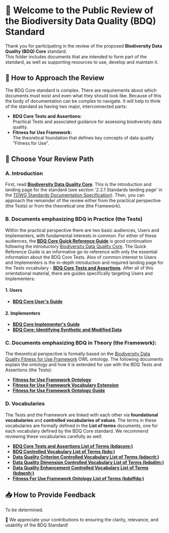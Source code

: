 # 📣 Welcome to the Public Review of the Biodiversity Data Quality (BDQ) Standard

Thank you for participating in the review of the proposed **Biodiversity Data Quality (BDQ) Core** standard.  
This folder includes documents that are intended to form part of the standard, as well as supporting resources to use, develop and maintain it.

## 🧭 How to Approach the Review

The BDQ Core standard is complex. There are requirements about which documents must exist and even what they should look like. Because of this the body of documentation can be complex to navigate. It will help to think of the standard as having two major, interconnected parts:

- **BDQ Core Tests and Assertions:**  
  Practical Tests and associated guidance for assessing biodiversity data quality.
- **Fitness for Use Framework:**  
  The theoretical foundation that defines key concepts of data quality "Fitness for Use".

## 🚀 Choose Your Review Path

### A. Introduction
First, read [**Biodiversity Data Quality Core**](./index.md). This is the introduction and landing page for the standard (see section '2.2.1 Standards landing page' in the [TDWG Standards Documentation Specification](https://github.com/tdwg/vocab/blob/master/sds/documentation-specification.md)). Then, you can approach the remainder of the review either from the practical perspective (the Tests) or from the theoretical one (the Framework). 

### B. Documents emphasizing BDQ in Practice (the Tests)
Within the practical perspective there are two basic audiences, Users and Implementers, with fundamental interests in common. For either of these audiences, the [**BDQ Core Quick Reference Guide**](docs/terms/bdqcore/index.md) is good continuation following the introductory [Biodiversity Data Quality Core](./index.md). The Quick Reference Guide is an informative go-to reference with only the essential information about the BDQ Core Tests. Also of common interest to Users and Implementers is the in-depth introduction and required landing page for the Tests vocabulary - [**BDQ Core Tests and Assertions**](docs/bdqcore/index.md). After all of this orientational material, there are guides specifically targeting Users and Implementers:

#### 1. Users
- [**BDQ Core User's Guide**](docs/guide/users/index.md)

#### 2. Implementers
- [**BDQ Core Implementer's Guide**](docs/guide/implementers/index.md)
- [**BDQ Core: Identifying Synthetic and Modified Data**](docs/synthetic/index.md)

### C. Documents emphasizing **BDQ in Theory (the Framework)**:
The theoretical perspective is formally based on the [Biodiversity Data Quality Fitness for Use Framework](vocabulary/bdqffdq.owl) OWL ontology. The following documents explain the ontology and how it is extended for use with the BDQ Tests and Assertions (the Tests):
- [**Fitness for Use Framework Ontology**](docs/bdqffdq/index.md)
- [**Fitness for Use Framework Vocabulary Extension**](docs/extension/bdqffdq/index.md)
- [**Fitness for Use Framework Ontology Guide**](docs/guide/bdqffdq/index.md)

### D. Vocabularies
The Tests and the Framework are linked with each other via **foundational vocabularies** and **controlled vocabularies of values**. The terms in these vocabularies are formally defined in the **List of terms** documents, one for each vocabulary defined by the BDQ Core standard. We recommend reviewing these vocabularies carefully as well:
- [**BDQ Core Tests and Assertions List of Terms (bdqcore:)**](docs/list/bdqcore/index.md)
- [**BDQ Controlled Vocabulary List of Terms (bdq:)**](docs/list/bdq/index.md)
- [**Data Quality Criterion Controlled Vocabulary List of Terms (bdqcrit:)**](docs/list/bdqcrit/index.md)
- [**Data Quality Dimension Controlled Vocabulary List of Terms (bdqdim:)**](docs/list/bdqdim/index.md)
- [**Data Quality Enhancement Controlled Vocabulary List of Terms (bdqenh:)**](docs/list/bdqenh/index.md)
- [**Fitness For Use Framework Ontology List of Terms (bdqffdq:)**](docs/list/bdqffdq/index.md)

## 📥 How to Provide Feedback

To be determined.

🙏 We appreciate your contributions to ensuring the clarity, relevance, and usability of the BDQ Standard!

